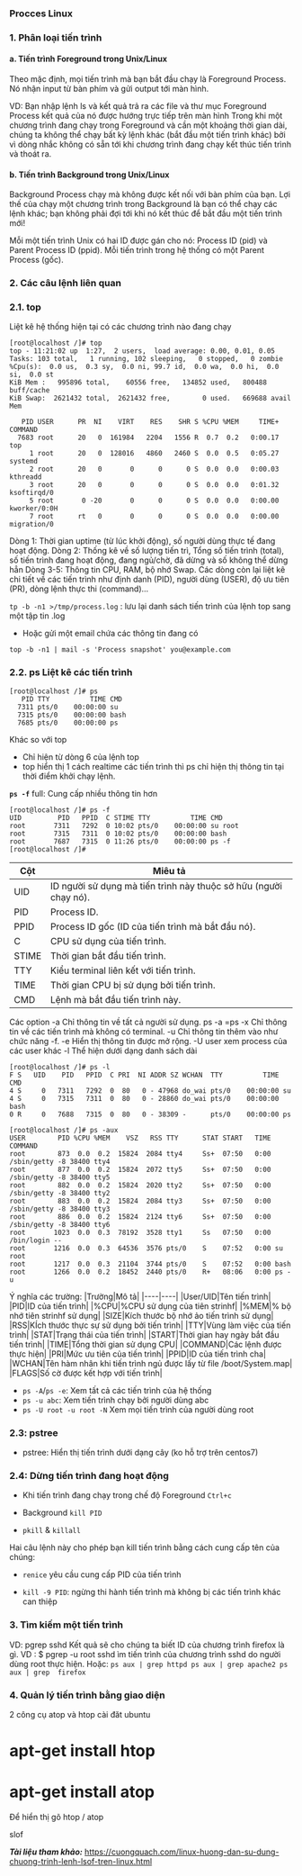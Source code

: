 ### Procces Linux
### 1. Phân loại tiến trình

#### a. Tiến trình Foreground trong Unix/Linux

Theo mặc định, mọi tiến trình mà bạn bắt đầu chạy là Foreground Process. Nó nhận input từ bàn phím và gửi output tới màn hình.

VD: Bạn nhập lệnh ls và kết quả trả ra các file và thư mục
Foreground Process kết quả của nó được hướng trực tiếp trên màn hình
Trong khi một chương trình đang chạy trong Foreground và cần một khoảng thời gian dài, chúng ta không thể chạy bất kỳ lệnh khác (bắt đầu một tiến trình khác) bởi vì dòng nhắc không có sẵn tới khi chương trình đang chạy kết thúc tiến trình và thoát ra.

#### b. Tiến trình Background trong Unix/Linux

Background Process chạy mà không được kết nối với bàn phím của bạn. 
Lợi thế của chạy một chương trình trong Background là bạn có thể chạy các lệnh khác; bạn không phải đợi tới khi nó kết thúc để bắt đầu một tiến trình mới!

Mỗi một tiến trình Unix có hai ID được gán cho nó: Process ID (pid) và Parent Process ID (ppid). Mỗi tiến trình trong hệ thống có một Parent Process (gốc).
### 2. Các câu lệnh liên quan 

### 2.1. top 
Liệt kê hệ thống hiện tại có các chương trình nào đang chạy

```
[root@localhost /]# top
top - 11:21:02 up  1:27,  2 users,  load average: 0.00, 0.01, 0.05
Tasks: 103 total,   1 running, 102 sleeping,   0 stopped,   0 zombie
%Cpu(s):  0.0 us,  0.3 sy,  0.0 ni, 99.7 id,  0.0 wa,  0.0 hi,  0.0 si,  0.0 st
KiB Mem :   995896 total,    60556 free,   134852 used,   800488 buff/cache
KiB Swap:  2621432 total,  2621432 free,        0 used.   669688 avail Mem 

   PID USER      PR  NI    VIRT    RES    SHR S %CPU %MEM     TIME+ COMMAND                
  7683 root      20   0  161984   2204   1556 R  0.7  0.2   0:00.17 top                    
     1 root      20   0  128016   4860   2460 S  0.0  0.5   0:05.27 systemd                
     2 root      20   0       0      0      0 S  0.0  0.0   0:00.03 kthreadd               
     3 root      20   0       0      0      0 S  0.0  0.0   0:01.32 ksoftirqd/0            
     5 root       0 -20       0      0      0 S  0.0  0.0   0:00.00 kworker/0:0H           
     7 root      rt   0       0      0      0 S  0.0  0.0   0:00.00 migration/0   
```
Dòng 1: Thời gian uptime (từ lúc khởi động), số người dùng thực tế đang hoạt động.
Dòng 2: Thống kê về số lượng tiến trì, Tổng số tiến trình (total), số tiến trình đang hoạt động, đang ngủ/chờ, đã dừng và số không thể dừng hẳn
Dòng 3-5: Thông tin CPU, RAM, bộ nhớ Swap.
Các dòng còn lại liệt kê chi tiết về các tiến trình như định danh (PID), người dùng (USER), độ ưu tiên (PR), dòng lệnh thực thi (command)...

`tp -b -n1 >/tmp/process.log` :  lưu lại danh sách tiến trình của lệnh top sang một tập tin .log

- Hoặc gửi một email chứa các thông tin đang có 

`top -b -n1 | mail -s 'Process snapshot' you@example.com`

### 2.2. ps Liệt kê các tiến trình
```
[root@localhost /]# ps
   PID TTY          TIME CMD
  7311 pts/0    00:00:00 su
  7315 pts/0    00:00:00 bash
  7685 pts/0    00:00:00 ps

```
Khác so với top
+ Chỉ hiện từ dòng 6 của lệnh top
+ top hiển thị 1 cách realtime các tiến trình thì ps chỉ hiện thị thông tin tại thời điểm khởi chạy lệnh.

**`ps -f`** full: Cung cấp nhiều thông tin hơn

```
[root@localhost /]# ps -f
UID         PID   PPID  C STIME TTY          TIME CMD
root       7311   7292  0 10:02 pts/0    00:00:00 su root
root       7315   7311  0 10:02 pts/0    00:00:00 bash
root       7687   7315  0 11:26 pts/0    00:00:00 ps -f
[root@localhost /]# 

```
|Cột|Miêu tả|
|---|---|
|UID|	ID người sử dụng mà tiến trình này thuộc sở hữu (người chạy nó).|
|PID|	Process ID.|
|PPID|	Process ID gốc (ID của tiến trình mà bắt đầu nó).|
|C|	CPU sử dụng của tiến trình.|
|STIME|	Thời gian bắt đầu tiến trình.|
|TTY|	Kiểu terminal liên kết với tiến trình.|
|TIME|	Thời gian CPU bị sử dụng bởi tiến trình.|
|CMD|	Lệnh mà bắt đầu tiến trình này.|

Các option 
-a	Chỉ thông tin về tất cả người sử dụng. ps -a =ps
-x	Chỉ thông tin về các tiến trình mà không có terminal.
-u	Chỉ thông tin thêm vào như chức năng -f.
-e	Hiển thị thông tin được mở rộng.
-U user xem process của các user khác
-l Thể hiện dưới dạng danh sách dài
```
[root@localhost /]# ps -l
F S   UID    PID   PPID  C PRI  NI ADDR SZ WCHAN  TTY          TIME CMD
4 S     0   7311   7292  0  80   0 - 47968 do_wai pts/0    00:00:00 su
4 S     0   7315   7311  0  80   0 - 28860 do_wai pts/0    00:00:00 bash
0 R     0   7688   7315  0  80   0 - 38309 -      pts/0    00:00:00 ps
```
```
[root@localhost /]# ps -aux
USER        PID %CPU %MEM    VSZ   RSS TTY      STAT START   TIME COMMAND
root        873  0.0  0.2  15824  2084 tty4     Ss+  07:50   0:00 /sbin/getty -8 38400 tty4
root        877  0.0  0.2  15824  2072 tty5     Ss+  07:50   0:00 /sbin/getty -8 38400 tty5
root        882  0.0  0.2  15824  2020 tty2     Ss+  07:50   0:00 /sbin/getty -8 38400 tty2
root        883  0.0  0.2  15824  2084 tty3     Ss+  07:50   0:00 /sbin/getty -8 38400 tty3
root        886  0.0  0.2  15824  2124 tty6     Ss+  07:50   0:00 /sbin/getty -8 38400 tty6
root       1023  0.0  0.3  78192  3528 tty1     Ss   07:50   0:00 /bin/login --    
root       1216  0.0  0.3  64536  3576 pts/0    S    07:52   0:00 su root
root       1217  0.0  0.3  21104  3744 pts/0    S    07:52   0:00 bash
root       1266  0.0  0.2  18452  2440 pts/0    R+   08:06   0:00 ps -u

```

Ý nghĩa các trường: 
|Trường|Mô tả|
|----|----|
|User/UID|Tên tiến trình|
|PID|ID của tiến trình|
|%CPU|%CPU sử dụng của tiên strinhf|
|%MEM|% bộ nhớ tiên strinhf sử dụng|
|SIZE|Kích thước bộ nhớ ảo tiến trình sử dụng|
|RSS|KÍch thước thực sự sử dụng bởi tiến trình|
|TTY|Vùng làm việc của tiến trình|
|STAT|Trạng thái của tiến trình|
|START|Thời gian hay ngày bắt đầu tiến trình|
|TIME|Tổng thời gian sử dụng CPU|
|COMMAND|Các lệnh được thực hiện|
|PRI|Mức ưu tiên của tiến trình|
|PPID|ID của tiến trình cha|
|WCHAN|Tên hàm nhân khi tiến trình ngủ được lấy từ file /boot/System.map|
|FLAGS|Số cờ được kết hợp với tiến trình|

- `ps -A`/`ps -e`: Xem tất cả các tiến trình của hệ thống
- `ps -u abc`: Xem tiến trình chạy bởi người dùng abc
- `ps -U root -u root -N` Xem mọi tiến trình của người dùng root

### 2.3: pstree
- pstree: Hiển thị tiến trình dưới dạng cây (ko hỗ trợ trên centos7)

### 2.4: Dừng tiến trình đang hoạt động

- Khi tiến trình đang chạy trong chế độ Foreground 
`Ctrl+c`

- Background
`kill PID`

- `pkill` & `killall`

Hai câu lệnh này cho phép bạn kill tiến trình bằng cách cung cấp tên của chúng:

- `renice` yêu cầu cung cấp PID của tiến trình

- `kill -9 PID`: ngừng thi hành tiến trình mà không bị các tiến trình khác can thiệp 

### 3. Tìm kiếm một tiến trình
VD: pgrep sshd
Kết quả sẽ cho chúng ta biết ID của chương trình firefox là gì.
VD : $ pgrep -u root sshd
ìm tiến trình của chương trình sshd do người dùng root thực hiện.
Hoặc: `ps aux | grep httpd ps aux | grep apache2 ps aux | grep  firefox`

### 4. Quản lý tiến trình bằng giao diện
2 công cụ atop và htop
cài đăt ubuntu 
# apt-get install htop

# apt-get install atop 

Để hiển thị gõ htop / atop


slof 

***Tài liệu tham khảo:***
https://cuongquach.com/linux-huong-dan-su-dung-chuong-trinh-lenh-lsof-tren-linux.html
